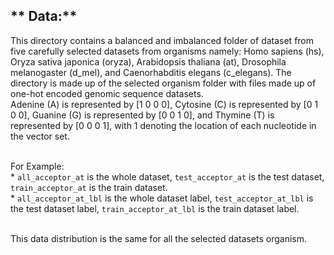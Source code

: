 **	Data:**
-----------------------------------------------------------
This directory contains a balanced and imbalanced folder of dataset from five carefully selected datasets from organisms namely: Homo sapiens (hs), Oryza sativa japonica (oryza), Arabidopsis thaliana (at), Drosophila melanogaster (d_mel), and Caenorhabditis elegans (c_elegans). The directory is made up of the selected organism folder with files made up of one-hot encoded genomic sequence datasets.<br /> Adenine (A) is represented by [1 0 0 0], Cytosine (C) is represented by [0 1 0 0], Guanine (G) is represented by [0 0 1 0], and Thymine (T) is represented by [0 0 0 1], with 1 denoting the location of each nucleotide in the vector set. <br /> <br />

For Example: <br />
	* `all_acceptor_at` is the whole dataset, `test_acceptor_at` is the test dataset, `train_acceptor_at` is the train dataset. <br />
	* `all_acceptor_at_lbl` is the whole dataset label, `test_acceptor_at_lbl` is the test dataset label, `train_acceptor_at_lbl` is the train dataset label. <br /> <br />

This data distribution is the same for all the selected datasets organism.
